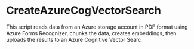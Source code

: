 # CreateAzureCogVectorSearch
This script reads data from an Azure storage account in PDF format using Azure Forms Recognizer, chunks the data, creates embeddings, then uploads the results to an Azure Cognitive Vector Searc
